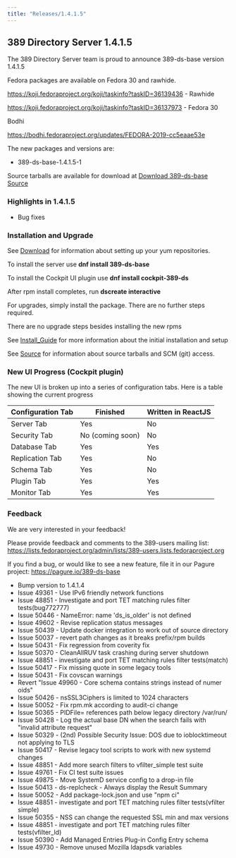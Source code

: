 ```yaml
---
title: "Releases/1.4.1.5"
---
```


389 Directory Server 1.4.1.5
-----------------------------

The 389 Directory Server team is proud to announce 389-ds-base version 1.4.1.5

Fedora packages are available on Fedora 30 and rawhide.

<https://koji.fedoraproject.org/koji/taskinfo?taskID=36139436> - Rawhide

<https://koji.fedoraproject.org/koji/taskinfo?taskID=36137973> - Fedora 30

Bodhi

<https://bodhi.fedoraproject.org/updates/FEDORA-2019-cc5eaae53e>


The new packages and versions are:

- 389-ds-base-1.4.1.5-1

Source tarballs are available for download at [Download 389-ds-base Source](https://releases.pagure.org/389-ds-base/389-ds-base-1.4.1.5.tar.bz2)

### Highlights in 1.4.1.5

- Bug fixes

### Installation and Upgrade 

See [Download](../download.html) for information about setting up your yum repositories.

To install the server use **dnf install 389-ds-base**

To install the Cockpit UI plugin use **dnf install cockpit-389-ds**

After rpm install completes, run **dscreate interactive**

For upgrades, simply install the package.  There are no further steps required.

There are no upgrade steps besides installing the new rpms 

See [Install\_Guide](../howto/howto-install-389.html) for more information about the initial installation and setup

See [Source](../development/source.html) for information about source tarballs and SCM (git) access.

### New UI Progress (Cockpit plugin)

The new UI is broken up into a series of configuration tabs.  Here is a table showing the current progress

|Configuration Tab|Finished|Written in ReactJS |
|-----------------|--------|-------------------|
|Server Tab|Yes|No|
|Security Tab|No (coming soon)|No|
|Database Tab|Yes|Yes|
|Replication Tab|Yes|No|
|Schema Tab|Yes|No|
|Plugin Tab|Yes|Yes|
|Monitor Tab|Yes|Yes|


### Feedback

We are very interested in your feedback!

Please provide feedback and comments to the 389-users mailing list: <https://lists.fedoraproject.org/admin/lists/389-users.lists.fedoraproject.org>

If you find a bug, or would like to see a new feature, file it in our Pagure project: <https://pagure.io/389-ds-base>

- Bump version to 1.4.1.4
- Issue 49361 - Use IPv6 friendly network functions
- Issue 48851 - Investigate and port TET matching rules filter tests(bug772777)
- Issue 50446 - NameError: name 'ds_is_older' is not defined
- Issue 49602 - Revise replication status messages
- Issue 50439 - Update docker integration to work out of source directory
- Issue 50037 - revert path changes as it breaks prefix/rpm builds
- Issue 50431 - Fix regression from coverity fix
- Issue 50370 - CleanAllRUV task crashing during server shutdown
- Issue 48851 - investigate and port TET matching rules filter tests(match)
- Issue 50417 - Fix missing quote in some legacy tools
- Issue 50431 - Fix covscan warnings
- Revert "Issue 49960 - Core schema contains strings instead of numer oids"
- Issue 50426 - nsSSL3Ciphers is limited to 1024 characters
- Issue 50052 - Fix rpm.mk according to audit-ci change
- Issue 50365 - PIDFile= references path below legacy directory /var/run/
- Issue 50428 - Log the actual base DN when the search fails with "invalid attribute request"
- Issue 50329 - (2nd) Possible Security Issue: DOS due to ioblocktimeout not applying to TLS
- Issue 50417 - Revise legacy tool scripts to work with new systemd changes
- Issue 48851 - Add more search filters to vfilter_simple test suite
- Issue 49761 - Fix CI test suite issues
- Issue 49875 - Move SystemD service config to a drop-in file
- Issue 50413 - ds-replcheck - Always display the Result Summary
- Issue 50052 - Add package-lock.json and use "npm ci"
- Issue 48851 - investigate and port TET matching rules filter tests(vfilter simple)
- Issue 50355 - NSS can change the requested SSL min and max versions
- Issue 48851 - investigate and port TET matching rules filter tests(vfilter_ld)
- Issue 50390 - Add Managed Entries Plug-in Config Entry schema
- Issue 49730 - Remove unused Mozilla ldapsdk variables




